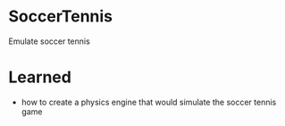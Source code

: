 # SoccerTennis
Emulate soccer tennis
# Learned
- how to create a physics engine that would simulate the soccer tennis game
